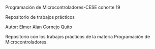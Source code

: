 Programación de Microcontroladores-CESE cohorte 19

Repositorio de trabajos prácticos

Autor: Elmer Alan Cornejo Quito

Repositorio con los trabajos prácticos de la materia Programación de Microcontroladores.
